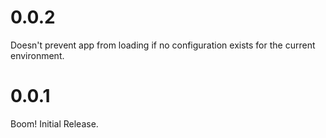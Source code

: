 # 0.0.2

Doesn't prevent app from loading if no configuration exists for the current environment.

# 0.0.1

Boom! Initial Release.